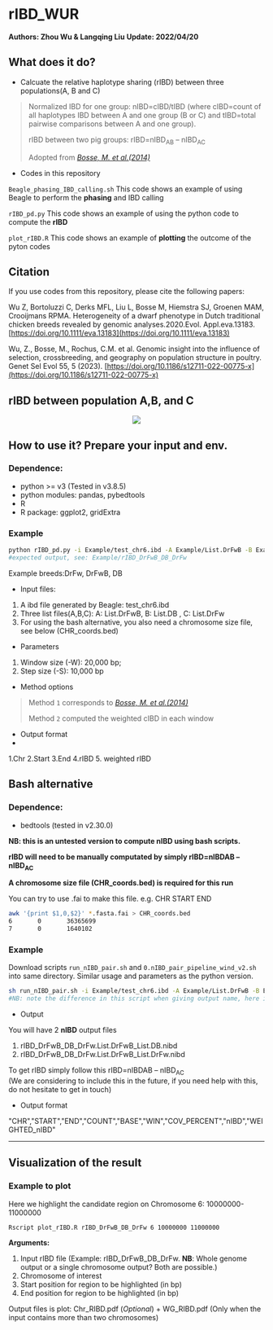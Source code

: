 # rIBD_WUR

**Authors: Zhou Wu & Langqing Liu**
**Update: 2022/04/20**

## What does it do?
- Calcuate the relative haplotype sharing (rIBD) between three populations(A, B and C)

> Normalized IBD for one  group: nIBD=cIBD/tIBD (where cIBD=count of all haplotypes IBD between A and one group (B or C) and tIBD=total pairwise comparisons between A and one  group).
>
> rIBD between two pig groups: rIBD=nIBD<sub>AB</sub> – nIBD<sub>AC</sub>
>
> Adopted from *[Bosse, M. et al.(2014)](https://www.nature.com/articles/ncomms5392)*

- Codes in this repository

`Beagle_phasing_IBD_calling.sh` This code shows an example of using Beagle to perform the **phasing** and IBD calling

`rIBD_pd.py` This code shows an example of using the python code to compute the **rIBD**

`plot_rIBD.R` This code shows an example of **plotting** the outcome of the pyton codes 


## Citation

If you use codes from this repository, please cite the following papers:

Wu Z, Bortoluzzi C, Derks MFL, Liu L, Bosse M, Hiemstra SJ, Groenen MAM, Crooijmans RPMA. Heterogeneity of a dwarf phenotype in Dutch traditional chicken breeds revealed by genomic analyses.2020.Evol. Appl.eva.13183. [https://doi.org/10.1111/eva.13183](https://doi.org/10.1111/eva.13183)

Wu, Z., Bosse, M., Rochus, C.M. et al. Genomic insight into the influence of selection, crossbreeding, and geography on population structure in poultry. Genet Sel Evol 55, 5 (2023). [https://doi.org/10.1186/s12711-022-00775-x](https://doi.org/10.1186/s12711-022-00775-x)

## rIBD between population A,B, and C
<p align="center">
  <img src="https://github.com/wzuhou/rIBD_WUR/blob/main/Github_rIBD.png">
</p>

## How to use it? Prepare your input and env.
### Dependence: 
- python >= v3 (Tested in v3.8.5)
- python modules: pandas, pybedtools
- R 
- R package: ggplot2, gridExtra

### Example
```bash
python rIBD_pd.py -i Example/test_chr6.ibd -A Example/List.DrFwB -B Example/List.DB -C Example/List.DrFw -o rIBD_DrFwB_DB_DrFw -W 20000 -S 10000 -M 1
#expected output, see: Example/rIBD_DrFwB_DB_DrFw
```

Example breeds:DrFw, DrFwB, DB
- Input files:
1. A ibd file generated by Beagle: test_chr6.ibd
2. Three list files(A,B,C): A: List.DrFwB, B: List.DB , C: List.DrFw
3. For using the bash alternative, you also need a chromosome size file, see below (CHR_coords.bed)

- Parameters
1. Window size (-W): 20,000 bp; 
2. Step size (-S): 10,000 bp

- Method options

> Method `1` corresponds to *[Bosse, M. et al.(2014)](https://www.nature.com/articles/ncomms5392)*
> 
> Method `2` computed the weighted cIBD in each window 

- Output format
- 
1.Chr 2.Start 3.End 4.rIBD 5. weighted rIBD

## Bash alternative

### Dependence: 
- bedtools (tested in v2.30.0)

**NB: this is an untested version to compute nIBD using bash scripts.**

**rIBD will need to be manually computated by simply rIBD=nIBD</sub>AB</sub> – nIBD<sub>AC</sub>**

**A chromosome size file (CHR_coords.bed) is required for this run**

You can try to use .fai to make this file. e.g. CHR START END

```sh
awk '{print $1,0,$2}' *.fasta.fai > CHR_coords.bed
6       0       36365699
7       0       1640102
```

### Example

Download scripts `run_nIBD_pair.sh` and `0.nIBD_pair_pipeline_wind_v2.sh` into same directory.
Similar usage and parameters as the python version.

```sh
sh run_nIBD_pair.sh -i Example/test_chr6.ibd -A Example/List.DrFwB -B Example/List.DB -C Example/List.DrFw -O rIBD_DrFwB_DB_DrFw -W 20000 -S 10000
#NB: note the difference in this script when giving output name, here is with uppercase -O ; And no -M function supported.
```

- Output

You will have 2 **nIBD** output files
1. rIBD_DrFwB_DB_DrFw.List.DrFwB_List.DB.nibd
2. rIBD_DrFwB_DB_DrFw.List.DrFwB_List.DrFw.nibd

To get rIBD simply follow this rIBD=nIBD</sub>AB</sub> – nIBD<sub>AC</sub>  
(We are considering to include this in the future, if you need help with this, do not hesitate to get in touch)

- Output format

"CHR","START","END","COUNT","BASE","WIN","COV_PERCENT","nIBD","WEIGHTED_nIBD"

---

## Visualization of the result
### Example to plot

Here we highlight the candidate region on Chromosome 6: 10000000-11000000

```bash
Rscript plot_rIBD.R rIBD_DrFwB_DB_DrFw 6 10000000 11000000
```

**Arguments:**
1. Input rIBD file (Example: rIBD_DrFwB_DB_DrFw. **NB**: Whole genome output or a single chromosome output? Both are possible.)
2. Chromosome of interest
3. Start position for region to be highlighted (in bp)
4. End position for region to be highlighted (in bp)

Output files is plot: Chr_RIBD.pdf   (*Optional*) + WG_RIBD.pdf (Only when the input contains more than two chromosomes) 
